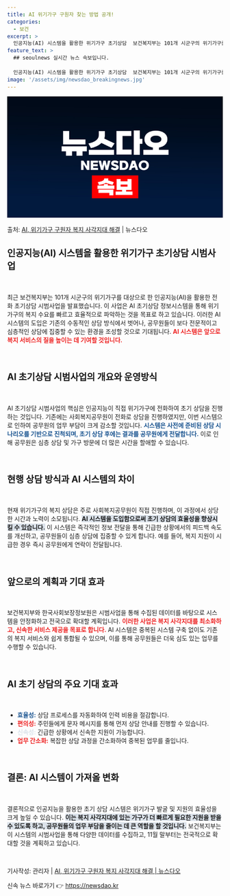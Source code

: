 ```yaml
---
title: AI 위기가구 구원자 찾는 방법 공개!
categories:
  - 보건
excerpt: >
  인공지능(AI) 시스템을 활용한 위기가구 초기상담  보건복지부는 101개 시군구의 위기가구를 대상으로 인공지…
feature_text: >
  ## seoulnews 실시간 뉴스 속보입니다.

  인공지능(AI) 시스템을 활용한 위기가구 초기상담  보건복지부는 101개 시군구의 위기가구를 대상으로 인공지…
image: '/assets/img/newsdao_breakingnews.jpg'
---
```


![뉴스다오 속보](/assets/img/newsdao_breakingnews.jpg)

<p>출처: <a href="https://newsdao.kr/4977" rel="dofollow">AI, 위기가구 구원자 복지 사각지대 해결</a> | 뉴스다오</p>

<h2 data-ke-size="size26">인공지능(AI) 시스템을 활용한 위기가구 초기상담 시범사업</h2>
<p data-ke-size="size16">&nbsp;</p>  
<p>최근 보건복지부는 101개 시군구의 위기가구를 대상으로 한 인공지능(AI)을 활용한 전화 초기상담 시범사업을 발표했습니다. 이 사업은 AI 초기상담 정보시스템을 통해 위기가구의 복지 수요를 빠르고 효율적으로 파악하는 것을 목표로 하고 있습니다. 이러한 AI 시스템의 도입은 기존의 수동적인 상담 방식에서 벗어나, 공무원들이 보다 전문적이고 심층적인 상담에 집중할 수 있는 환경을 조성할 것으로 기대됩니다. <b><span style="color: #ee2323;">AI 시스템은 앞으로 복지 서비스의 질을 높이는 데 기여할 것입니다.</span></b></p> 

<p data-ke-size="size16">&nbsp;</p>  
<h2 data-ke-size="size26">AI 초기상담 시범사업의 개요와 운영방식</h2>
<p data-ke-size="size16">&nbsp;</p>  
<p>AI 초기상담 시범사업의 핵심은 인공지능이 직접 위기가구에 전화하여 초기 상담을 진행하는 것입니다. 기존에는 사회복지공무원이 전화로 상담을 진행하였지만, 이번 시스템으로 인하여 공무원의 업무 부담이 크게 감소할 것입니다. <b><span style="color: #1a5490;">시스템은 사전에 준비된 상담 시나리오를 기반으로 진척되며, 초기 상담 후에는 결과를 공무원에게 전달합니다.</span></b> 이로 인해 공무원은 심층 상담 및 가구 방문에 더 많은 시간을 할애할 수 있습니다.</p> 

<p data-ke-size="size16">&nbsp;</p>  
<h2 data-ke-size="size26">현행 상담 방식과 AI 시스템의 차이</h2>
<p data-ke-size="size16">&nbsp;</p>  
<p>현재 위기가구의 복지 상담은 주로 사회복지공무원이 직접 진행하며, 이 과정에서 상당한 시간과 노력이 소모됩니다. <b><span style="background-color: #21538527;">AI 시스템을 도입함으로써 초기 상담의 효율성을 향상시킬 수 있습니다.</span></b> 이 시스템은 즉각적인 정보 전달을 통해 긴급한 상황에서의 피드백 속도를 개선하고, 공무원들이 심층 상담에 집중할 수 있게 합니다. 예를 들어, 복지 지원이 시급한 경우 즉시 공무원에게 연락이 전달됩니다.</p>  

<p data-ke-size="size16">&nbsp;</p>  
<h2 data-ke-size="size26">앞으로의 계획과 기대 효과</h2>
<p data-ke-size="size16">&nbsp;</p>  
<p>보건복지부와 한국사회보장정보원은 시범사업을 통해 수집된 데이터를 바탕으로 시스템을 안정화하고 전국으로 확대할 계획입니다. <b><span style="color: #ee2323;">이러한 사업은 복지 사각지대를 최소화하고, 신속한 서비스 제공을 목표로 합니다.</span></b> AI 시스템은 중복된 시스템 구축 없이도 기존의 복지 서비스와 쉽게 통합될 수 있으며, 이를 통해 공무원들은 더욱 심도 있는 업무를 수행할 수 있습니다.</p>  

<p data-ke-size="size16">&nbsp;</p>  
<h2 data-ke-size="size26">AI 초기 상담의 주요 기대 효과</h2>
<p data-ke-size="size16">&nbsp;</p>  
<ul>  
<li><b><span style="color: #1a5490;">효율성:</span></b> 상담 프로세스를 자동화하여 인력 비용을 절감합니다.</li>  
<li><b><span style="color: #ee2323;">편의성:</span></b> 주민들에게 문자 메시지를 통해 먼저 상담 안내를 진행할 수 있습니다.</li>  
<li><b><span style="color: #21538527;">신속성:</span></b> 긴급한 상황에서 신속한 지원이 가능합니다.</li>  
<li><b><span style="color: #ee2323;">업무 간소화:</span></b> 복잡한 상담 과정을 간소화하여 중복된 업무를 줄입니다.</li>  
</ul>  

<p data-ke-size="size16">&nbsp;</p>  
<h2 data-ke-size="size26">결론: AI 시스템이 가져올 변화</h2>
<p data-ke-size="size16">&nbsp;</p>  
<p>결론적으로 인공지능을 활용한 초기 상담 시스템은 위기가구 발굴 및 지원의 효율성을 크게 높일 수 있습니다. <b><span style="background-color: #21538527;">이는 복지 사각지대에 있는 가구가 더 빠르게 필요한 지원을 받을 수 있도록 하고, 공무원들의 업무 부담을 줄이는 데 큰 역할을 할 것입니다.</span></b> 보건복지부는 이 시스템의 시범사업을 통해 다양한 데이터를 수집하고, 11월 말부터는 전국적으로 확대할 것을 계획하고 있습니다.</p>  

<p data-ke-size="size16">&nbsp;</p>  
<p>기사작성: 관리자 | <a href="https://newsdao.kr/4977">AI, 위기가구 구원자 복지 사각지대 해결 | 뉴스다오</a></p>   

신속 뉴스 바로가기 👉 <a href="https://newsdao.kr" rel="dofollow">https://newsdao.kr</a>


